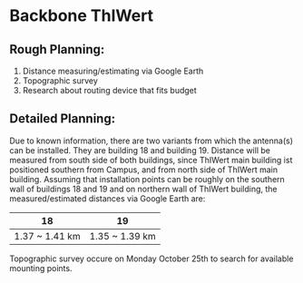 # Backbone ThIWert

## Rough Planning:
1. Distance measuring/estimating via Google Earth
2. Topographic survey
3. Research about routing device that fits budget

## Detailed Planning:
Due to known information, there are two variants from which the antenna(s) can be installed. They are building 18 and building 19. Distance will be measured from south side of both buildings, since ThIWert main building ist positioned southern from Campus, and from north side of ThIWert main building. Assuming that installation points can be roughly on the southern wall of buildings 18 and 19 and on northern wall of ThIWert building, the measured/estimated distances via Google Earth are:

|18|19|
| - | - |
|1.37 ~ 1.41 km|1.35 ~ 1.39 km|

Topographic survey occure on Monday October 25th to search for available mounting points.

